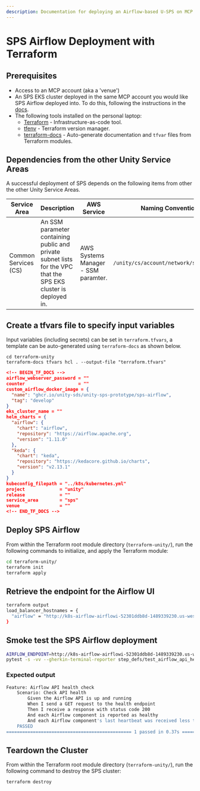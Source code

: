 ```yaml
---
description: Documentation for deploying an Airflow-based U-SPS on MCP using Terraform
---
```


# SPS Airflow Deployment with Terraform

## Prerequisites

* Access to an MCP account (aka a 'venue')
* An SPS EKS cluster deployed in the same MCP account you would like SPS Airflow deployed into. To do this, following the instructions in the [docs](sps-cluster-provisioning-with-terraform.md).
* The following tools installed on the personal laptop:
  * [Terraform](https://learn.hashicorp.com/tutorials/terraform/install-cli) - Infrastructure-as-code tool.
  * [tfenv](https://github.com/tfutils/tfenv) - Terraform version manager.
  * [terraform-docs](https://github.com/terraform-docs/terraform-docs) - Auto-generate documentation and `tfvar` files from Terraform modules.

## Dependencies from the other Unity Service Areas

A successful deployment of SPS depends on the following items from other the other Unity Service Areas.

<table><thead><tr><th width="139">Service Area</th><th width="262">Description</th><th width="142">AWS Service</th><th>Naming Convention</th></tr></thead><tbody><tr><td>Common Services (CS)</td><td>An SSM parameter containing public and private subnet lists for the VPC that the SPS EKS cluster is deployed in.</td><td>AWS Systems Manager - SSM paramter.</td><td><code>/unity/cs/account/network/subnet_list</code></td></tr></tbody></table>

## Create a tfvars file to specify input variables

Input variables (including secrets) can be set in `terraform.tfvars`, a template can be auto-generated using `terraform-docs` as shown below.

```shell
cd terraform-unity
terraform-docs tfvars hcl . --output-file "terraform.tfvars"
```

```json
<!-- BEGIN_TF_DOCS -->
airflow_webserver_password = ""
counter                    = ""
custom_airflow_docker_image = {
  "name": "ghcr.io/unity-sds/unity-sps-prototype/sps-airflow",
  "tag": "develop"
}
eks_cluster_name = ""
helm_charts = {
  "airflow": {
    "chart": "airflow",
    "repository": "https://airflow.apache.org",
    "version": "1.11.0"
  },
  "keda": {
    "chart": "keda",
    "repository": "https://kedacore.github.io/charts",
    "version": "v2.13.1"
  }
}
kubeconfig_filepath = "../k8s/kubernetes.yml"
project             = "unity"
release             = ""
service_area        = "sps"
venue               = ""
<!-- END_TF_DOCS -->
```

## Deploy SPS Airflow

From within the Terraform root module directory (`terraform-unity/`), run the following commands to initialize, and apply the Terraform module:

```bash
cd terraform-unity/
terraform init
terraform apply
```

## Retrieve the endpoint for the Airflow UI

```bash
terraform output
load_balancer_hostnames = {
  "airflow" = "http://k8s-airflow-airflowi-52301ddb8d-1489339230.us-west-2.elb.amazonaws.com:5000"
}
```

## Smoke test the SPS Airflow deployment

```bash
AIRFLOW_ENDPOINT=http://k8s-airflow-airflowi-52301ddb8d-1489339230.us-west-2.elb.amazonaws.com:5000
pytest -s -vv --gherkin-terminal-reporter step_defs/test_airflow_api_health.py --airflow-endpoint $AIRFLOW_ENDPOINT
```

### Expected output

```bash
Feature: Airflow API health check
    Scenario: Check API health
        Given the Airflow API is up and running
        When I send a GET request to the health endpoint
        Then I receive a response with status code 200
        And each Airflow component is reported as healthy
        And each Airflow component's last heartbeat was received less than 30 seconds ago
    PASSED
=============================================== 1 passed in 0.37s ===============================================
```

## Teardown the Cluster

From within the Terraform root module directory (`terraform-unity/`), run the following command to destroy the SPS cluster:

```
terraform destroy
```

